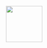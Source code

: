 

<div style="float:  ; max-height: 500px; position: fixed; right: 13px; top: 12px; z-index: 200;">

<img src="https://art.pixilart.com/sr2686ec28c20aws3.gif" height="100"/></div>


